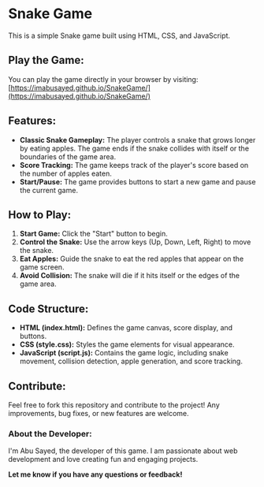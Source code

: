 # Snake Game

This is a simple Snake game built using HTML, CSS, and JavaScript. 

## **Play the Game:**

You can play the game directly in your browser by visiting: [https://imabusayed.github.io/SnakeGame/](https://imabusayed.github.io/SnakeGame/)

## **Features:**

* **Classic Snake Gameplay:** The player controls a snake that grows longer by eating apples. The game ends if the snake collides with itself or the boundaries of the game area.
* **Score Tracking:** The game keeps track of the player's score based on the number of apples eaten.
* **Start/Pause:** The game provides buttons to start a new game and pause the current game.

## **How to Play:**

1. **Start Game:** Click the "Start" button to begin.
2. **Control the Snake:** Use the arrow keys (Up, Down, Left, Right) to move the snake.
3. **Eat Apples:** Guide the snake to eat the red apples that appear on the game screen. 
4. **Avoid Collision:** The snake will die if it hits itself or the edges of the game area. 

## **Code Structure:**

* **HTML (index.html):** Defines the game canvas, score display, and buttons.
* **CSS (style.css):** Styles the game elements for visual appearance.
* **JavaScript (script.js):** Contains the game logic, including snake movement, collision detection, apple generation, and score tracking.

## **Contribute:**

Feel free to fork this repository and contribute to the project! Any improvements, bug fixes, or new features are welcome.

### **About the Developer:**

I'm Abu Sayed, the developer of this game. I am passionate about web development and love creating fun and engaging projects.

**Let me know if you have any questions or feedback!**
